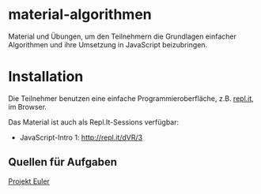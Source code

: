 # material-algorithmen

Material und Übungen, um den Teilnehmern die Grundlagen einfacher Algorithmen
und ihre Umsetzung in JavaScript beizubringen.

# Installation

Die Teilnehmer benutzen eine einfache Programmieroberfläche, z.B.
[repl.it](http://repl.it/), im Browser.

Das Material ist auch als Repl.It-Sessions verfügbar:

- JavaScript-Intro 1: http://repl.it/dVR/3


## Quellen für Aufgaben

[Projekt Euler](https://projekteuler.de/)
